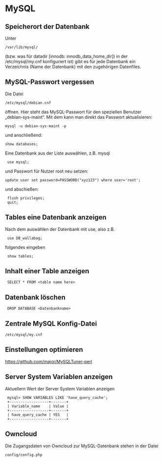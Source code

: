 # MySQL

## Speicherort der Datenbank

Unter

    /var/lib/mysql/
    
(bzw. was für datadir [innodb: innodb_data_home_dir]) in der /etc/mysql/my.cnf konfiguriert ist) gibt es für jede Datenbank ein Verzeichnis (Name der Datenbank) mit den zugehörigen Datenfiles.

## MySQL-Passwort vergessen
Die Datei
 
    /etc/mysql/debian.cnf

öffnen. Hier steht das MySQL-Passwort für den speziellen Benutzer „debian-sys-maint“.
Mit dem kann man direkt das Passwort aktualisieren:

    mysql -u debian-sys-maint -p

und anschließend:

    show databases;
 
 Eine Datenbank aus der Liste auswählen, z.B. mysql
 
     use mysql;
     
 und Passwort für Nutzer root neu setzen:
 
    update user set password=PASSWORD("xyz123") where user='root'; 
    
 und abschießen:

     flush privileges;
     quit;
 
## Tables eine Datenbank anzeigen

Nach dem auswählen der Datenbank mit use, also z.B.

     use DB_wallabag;
     
folgendes eingeben

     show tables;
     
## Inhalt einer Table anzeigen
     
     SELECT * FROM <table name here>
 
## Datenbank löschen

     DROP DATABASE <Datenbankname>

 
## Zentrale MySQL Konfig-Datei

    /etc/mysql/my.cnf

## Einstellungen optimieren

https://github.com/major/MySQLTuner-perl


## Server System Variablen anzeigen

Aktuellern Wert der Server System Variablen anzeigen

     mysql> SHOW VARIABLES LIKE 'have_query_cache';
     +------------------+-------+
     | Variable_name    | Value |
     +------------------+-------+
     | have_query_cache | YES   |
     +------------------+-------+


## Owncloud
Die Zugangsdaten von Owncloud zur MySQL-Datenbank stehen in der Datei
    
    config/config.php
 
 
